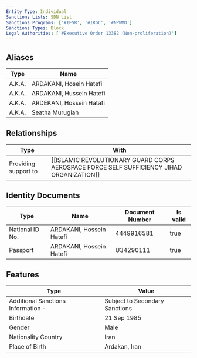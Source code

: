 ```yaml
---
Entity Type: Individual
Sanctions Lists: SDN List
Sanctions Programs: ['#IFSR', '#IRGC', '#NPWMD']
Sanctions Types: Block
Legal Authorities: ['#Executive Order 13382 (Non-proliferation)']
---
```


## Aliases
| Type  | Name      | 
|-------|-----------|
| A.K.A. | ARDAKANI, Hosein Hatefi |
| A.K.A. | ARDAKANI, Hussein Hatefi |
| A.K.A. | ARDEKANI, Hossein Hatafi |
| A.K.A. | Seatha Murugiah |

## Relationships
| Type  | With      | 
|-------|-----------|
| Providing support to | [[ISLAMIC REVOLUTIONARY GUARD CORPS AEROSPACE FORCE SELF SUFFICIENCY JIHAD ORGANIZATION]] |

## Identity Documents
| Type  | Name      | Document Number | Is valid |
|-------|-----------|-----------------|----------|
| National ID No. | ARDAKANI, Hossein Hatefi | 4449916581 | true |
| Passport | ARDAKANI, Hossein Hatefi | U34290111 | true |

## Features
| Type  | Value      |
|-------|------------|
| Additional Sanctions Information - | Subject to Secondary Sanctions |
| Birthdate | 21 Sep 1985 |
| Gender | Male |
| Nationality Country | Iran |
| Place of Birth | Ardakan, Iran |
